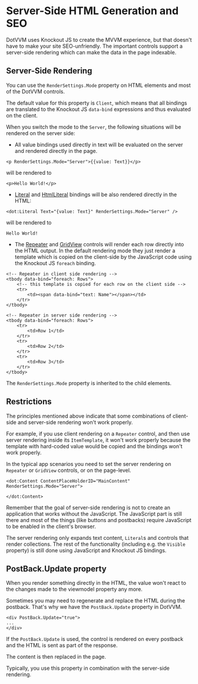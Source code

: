 # Server-Side HTML Generation and SEO

DotVVM uses Knockout JS to create the MVVM experience, but that doesn't have to make your site SEO-unfriendly. The important controls support a server-side rendering which can make the data in the page indexable.

## Server-Side Rendering

You can use the `RenderSettings.Mode` property on HTML elements and most of the DotVVM controls.

The default value for this property is `Client`, which means that all bindings are translated to the Knockout JS `data-bind` expressions and thus evaluated on the client.

When you switch the mode to the `Server`, the following situations will be rendered on the server side:

* All value bindings used directly in text will be evaluated on the server and rendered directly in the page.

```DOTHTML
<p RenderSettings.Mode="Server">{{value: Text}}</p>
```
will be rendered to
```DOTHTML
<p>Hello World!</p>
```

* [Literal](/docs/controls/builtin/Literal/{branch}) and [HtmlLiteral](/docs/controls/builtin/HtmlLiteral/{branch}) bindings will be also rendered directly in the HTML:

```DOTHTML
<dot:Literal Text="{value: Text}" RenderSettings.Mode="Server" />
```
will be rendered to
```DOTHTML
Hello World!
```

* The [Repeater](/docs/controls/builtin/Repeater/{branch}) and [GridView](/docs/controls/builtin/GridView/{branch}) controls will render each row directly into the HTML output. In the default rendering mode they just render a template which is copied on the client-side by the JavaScript code using the Knockout JS `foreach` binding. 

```DOTHTML
<!-- Repeater in client side rendering -->
<tbody data-bind="foreach: Rows">
    <!-- this template is copied for each row on the client side -->
    <tr>    
        <td><span data-bind="text: Name"></span></td>
    </tr>
</tbody>
```

```DOTHTML
<!-- Repeater in server side rendering -->
<tbody data-bind="foreach: Rows">
    <tr>
        <td>Row 1</td>
    </tr>
    <tr>
        <td>Row 2</td>
    </tr>
    <tr>
        <td>Row 3</td>
    </tr>
</tbody>
```

The `RenderSettings.Mode` property is inherited to the child elements.

## Restrictions

The principles mentioned above indicate that some combinations of client-side and server-side rendering won't work properly.

For example, if you use client rendering on a `Repeater` control, and then use server rendering inside its `ItemTemplate`, it won't work properly because the template with hard-coded value would be copied and the bindings won't work properly.

In the typical app scenarios you need to set the server rendering on `Repeater` or `GridView` controls, or on the page-level.

```DOTHTML
<dot:Content ContentPlaceHolderID="MainContent" RenderSettings.Mode="Server">
    
</dot:Content>
```

Remember that the goal of server-side rendering is not to create an application that works without the JavaScript. The JavaScript part is still there and most of the things (like buttons and postbacks) require JavaScript to be enabled in the client's browser.

The server rendering only expands text content, `Literal`s and controls that render collections. The rest of the functionality (including e.g. the `Visible` property) is still done using JavaScript and Knockout JS bindings.

## PostBack.Update property

When you render something directly in the HTML, the value won't react to the changes made to the viewmodel property any more.

Sometimes you may need to regenerate and replace the HTML during the postback. That's why we have the `PostBack.Update` property in DotVVM.

```DOTHTML
<div PostBack.Update="true">
...
</div>
```

If the `PostBack.Update` is used, the control is rendered on every postback and the HTML is sent as part of the response.

The content is then replaced in the page. 

Typically, you use this property in combination with the server-side rendering.

